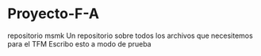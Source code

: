 # Proyecto-F-A
repositorio msmk
Un repositorio sobre todos los archivos que necesitemos para el TFM
Escribo esto a modo de prueba
